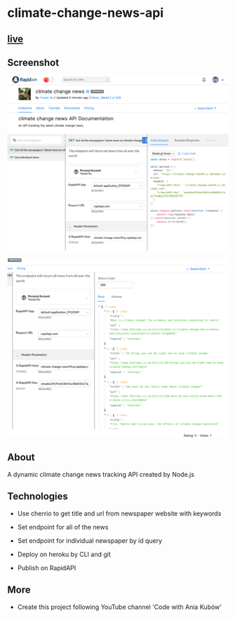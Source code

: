 # climate-change-news-api

## [live](https://rapidapi.com/yuxianxu-2YL6x61fpUR/api/climate-change-news94/)

## Screenshot

![climateapi](https://github.com/yuxianxu/climate-change-news-api/blob/main/climate-change-api.png)

![climateapi](https://github.com/yuxianxu/climate-change-news-api/blob/main/climate-change-api-2.png)

## About

A dynamic climate change news tracking API created by Node.js

## Technologies

- Use cherrio to get title and url from newspaper website with keywords

- Set endpoint for all of the news

- Set endpoint for individual newspaper by id query

- Deploy on heroku by CLI and git

- Publish on RapidAPI

## More

- Create this project following YouTube channel 'Code with Ania Kubów'
